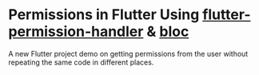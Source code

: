 # Permissions in Flutter Using [flutter-permission-handler](https://github.com/Baseflow/flutter-permission-handler) & [bloc](https://github.com/felangel/bloc)

A new Flutter project demo on getting permissions from the user without repeating the same code in different places. 
